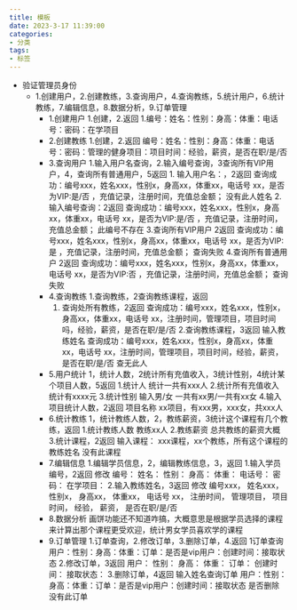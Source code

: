 ```yaml
---
title: 模板
date: 2023-3-17 11:39:00
categories: 
- 分类
tags: 
- 标签
---
```

- 验证管理员身份
    - 1.创建用户，2.创建教练，3.查询用户，4.查询教练，5.统计用户，6.统计教练，7.编辑信息，8.数据分析，9.订单管理
        - 1.创建用户
            1.创建，2.返回
            1.编号：姓名：性别：身高：体重：电话号：密码：在学项目
        * 2.创建教练
            1.创建，2.返回
            编号：姓名：性别：身高：体重：电话号：密码：管理的健身项目：项目时间：经验，薪资，是否在职/是/否
        - 3.查询用户
            1.输入用户名查询，2.输入编号查询，3查询所有VIP用户，4，查询所有普通用户，5返回
               1. 
                输入用户名：，2返回
                    查询成功：编号xxx，姓名xxx，性别x，身高xx，体重xx，电话号 xx，是否为VIP:是/否 ，充值记录，注册时间，充值总金额；
                    没有此人姓名
                2.输入编号查询：2返回
                     查询成功：编号xxx，姓名xxx，性别x，身高xx，体重xx，电话号 xx，是否为VIP:是/否 ，充值记录，注册时间，充值总金额；
                    此编号不存在
                3.查询所有VIP用户 2返回
                    查询成功：编号xxx，姓名xxx，性别x，身高xx，体重xx，电话号 xx，是否为VIP:是 ，充值记录，注册时间，充值总金额；
                    查询失败
                4.查询所有普通用户 2返回
                    查询成功：编号xxx，姓名xxx，性别x，身高xx，体重xx，电话号 xx，是否为VIP:否 ，充值记录，注册时间，充值总金额；
                    查询失败
        * 4.查询教练
            1.查询教练，2查询教练课程，返回
            1.  查询处所有教练，2返回
                查询成功：编号xxx，姓名xxx，性别x，身高xx，体重xx，电话号 xx，注册时间，管理项目，项目时间吗，经验，薪资，是否在职/是/否
            2.查询教练课程，3返回
                输入教练姓名
                 查询成功：编号xxx，姓名xxx，性别x，身高xx，体重xx，电话号 xx，注册时间，管理项目，项目时间，经验，薪资，是否在职/是/否
                查无此人
        * 5.用户统计
            1，统计人数，2统计所有充值收入，3统计性别，4统计某个项目人数，5返回
            1.统计人
                统计一共有xxx人
            2.统计所有充值收入
                统计有xxxx元
            3.统计性别
                输入男/女
                一共有xx男/一共有xx女
            4.输入项目统计人数，2返回
                项目名称
                xx项目，有xxx男，xxx女，共xxx人
         *  6.统计教练
            1，统计教练人数，2，教练薪资，3统计这个课程有几个教练，返回
            1.统计教练人数
                教练xx人
            2.教练薪资
                总共教练的薪资大概
            3.统计课程，2返回
                输入课程：
                xxx课程，xx个教练，所有这个课程的教练姓名
                没有此课程
        * 7.编辑信息
            1.编辑学员信息，2，编辑教练信息，3，返回
            1.输入学员编号，2返回
                修改
                编号：
                姓名：
                性别：
                身高：
                体重：
                电话号：
                密码：
                在学项目：
            2.输入教练姓名，3返回
                修改
                编号xxx，
                姓名xxx，
                性别x，
                身高xx，
                体重xx，
                电话号 xx，
                注册时间，
                管理项目，
                项目时间，
                经验，
                薪资，
                是否在职/是/否
        * 8.数据分析
            画饼功能还不知道咋搞，大概意思是根据学员选择的课程来计算出那个课程更受欢迎，统计男女学员喜欢学的课程
         * 9.订单管理
            1.订单查询，2.修改订单，3.删除订单，4.返回
            1订单查询
                用户：性别：身高：体重：订单：是否是vip用户：创建时间：接取状态
            2.修改订单，3返回
                用户：
                性别：
                身高：
                体重：
                订单：
                创建时间：
                接取状态：
            3.删除订单，4返回
                输入姓名查询订单
                用户：性别：身高：体重：订单：是否是vip用户：创建时间：接取状态
                是否删除
                没有此订单


 
 